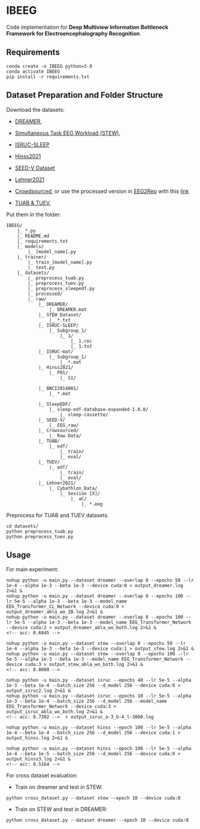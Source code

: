 # IBEEG

Code implementation for **Deep Multiview Information Bottleneck Framework for Electroencephalography Recognition**.



## Requirements

```
conda create -n IBEEG python=3.9
conda activate IBEEG
pip install -r requirements.txt
```

## Dataset Preparation and Folder Structure

Download the datasets:
- [DREAMER](https://zenodo.org/records/546113), 
- [Simultaneous Task EEG Workload (STEW)](https://ieee-dataport.org/open-access/stew-simultaneous-task-eeg-workload-dataset),
- [ISRUC-SLEEP](https://sleeptight.isr.uc.pt/?page_id=76) 
- [Hinss2021](https://zenodo.org/records/4917218)
- [SEED-V Dataset](https://bcmi.sjtu.edu.cn/home/seed/seed-v.html) 

- [Lehner2021](https://www.research-collection.ethz.ch/handle/20.500.11850/458693)
- [Crowdsourced](https://osf.io/9bvgh/), or use the processed version in [EEG2Rep](https://github.com/Navidfoumani/EEG2Rep) with this [link](https://drive.google.com/drive/folders/1KQyST6VJffWWD8r60AjscBy6MHLnT184?usp=sharing)
- [TUAB & TUEV](https://isip.piconepress.com/projects/nedc/html/tuh_eeg/), 


Put them in the folder:
```
IBEEG/
    |_ *.py
    |_ README.md
    |_ requirements.txt
    |_ models/
        |_ [model_name].py
    |_ trainer/
        |_ train_[model_name].py
        |_ test.py
    |_ datasets/
        |_ preprocess_tuab.py
        |_ preprocess_tuev.py
        |_ preprocess_sleepedf.py
        |_ processed/
        |_ raw/
            |_ DREAMER/
                |_ DREAMER.mat
            |_ STEW Dataset/
                |_ *.txt
            |_ ISRUC-SLEEP/
                |_ Subgroup_1/
                    |_ 1/
                        |_ 1.rec
                        |_ 1.txt
            |_ ISRUC-mat/
                |_ Subgroup_1/
                    |_ *.mat
            |_ Hinss2021/
                |_ P01/
                    |_ S1/

            |_ BNCI2014001/
                |_ *.mat

            |_ SleepEDF/
                |_ sleep-edf-database-expanded-1.0.0/
                    |_ sleep-cassette/
            |_ SEED-V/
                |_ EEG_raw/
            |_ Crowsourced/
                |_ Raw Data/
            |_ TUAB/
                |_ edf/
                    |_ train/
                    |_ eval/
            |_ TUEV/
                |_ edf/
                    |_ train/
                    |_ eval/
            |_ Lehner2021/
                |_ Cybathlon_Data/
                    |_ Session [X]/
                        |_ aC/
                            |_ *.eeg
```

Preprocess for TUAB and TUEV datasets.
```
cd datasets/
python preprocess_tuab.py
python preprocess_tuev.py
```

## Usage
For main experiment:
```
nohup python -u main.py --dataset dreamer --overlap 0 --epochs 50 --lr 1e-4 --alpha 1e-3 --beta 1e-3 --device cuda:0 > output_dreamer.log 2>&1 &
nohup python -u main.py --dataset dreamer --overlap 0 --epochs 100 --lr 5e-5 --alpha 1e-3 --beta 1e-3 --model_name EEG_Transformer_CL_Network --device cuda:0 > output_dreamer_abla_wo_IB.log 2>&1 &
nohup python -u main.py --dataset dreamer --overlap 0 --epochs 100 --lr 5e-5 --alpha 1e-3 --beta 1e-3 --model_name EEG_Transformer_Network --device cuda:2 > output_dreamer_abla_wo_both.log 2>&1 &
<!-- acc: 0.6845 -->

nohup python -u main.py --dataset stew --overlap 0 --epochs 50 --lr 1e-4 --alpha 1e-3 --beta 1e-3 --device cuda:1 > output_stew.log 2>&1 &
nohup python -u main.py --dataset stew --overlap 0 --epochs 100 --lr 5e-5 --alpha 1e-3 --beta 1e-3 --model_name EEG_Transformer_Network --device cuda:3 > output_stew_abla_wo_both.log 2>&1 &
<!-- acc: 0.8000 -->

nohup python -u main.py --dataset isruc --epochs 40 --lr 5e-5 --alpha 1e-3 --beta 1e-4 --batch_size 256 --d_model 256 --device cuda:0 > output_isruc2.log 2>&1 &
nohup python -u main.py --dataset isruc --epochs 10 --lr 5e-5 --alpha 1e-3 --beta 1e-4 --batch_size 256 --d_model 256 --model_name EEG_Transformer_Network --device cuda:3 > output_isruc_abla_wo_both.log 2>&1 &
<!-- acc: 0.7302 -->  > output_isruc_a-3_b-4_l-3000.log

nohup python -u main.py --dataset hinss --epoch 100 --lr 5e-5 --alpha 1e-4 --beta 1e-4 --batch_size 256 --d_model 256 --device cuda:1 > output_hinss.log 2>&1 &

nohup python -u main.py --dataset hinss --epoch 100 --lr 5e-5 --alpha 1e-4 --beta 1e-5 --batch_size 256 --d_model 256 --device cuda:0 > output_hinss3.log 2>&1 &
<!-- acc: 0.5164 -->
```


For cross dataset evaluation:
- Train on dreamer and test in STEW:
```
python cross_dataset.py --dataset stew --epoch 10 --device cuda:0
```
- Train on STEW and test in DREAMER:
```
python cross_dataset.py --dataset dreamer --epoch 10 --device cuda:0
```